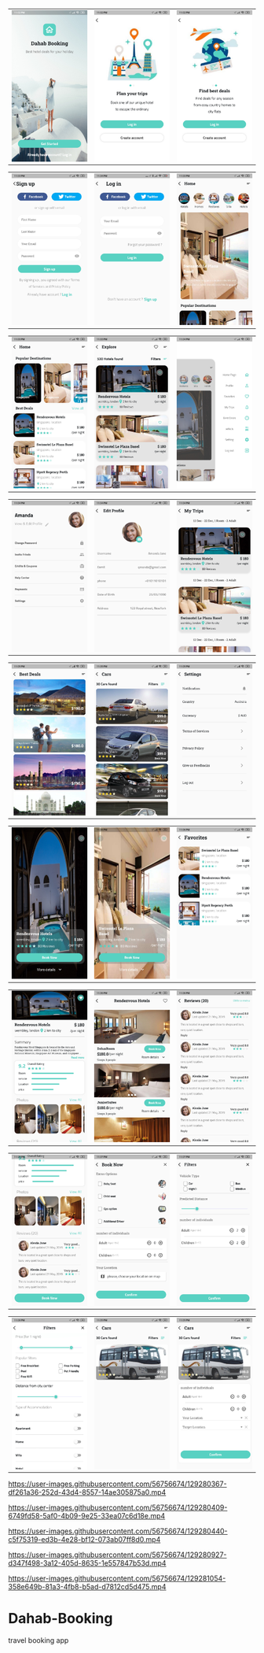 | |  | |
|:-------------------------------------:|:-------------------------------------:|:-------------------------------------:|
|![](https://github.com/Hadeer-Sherif/Dahab-Booking/blob/main/Screenshot_2022-04-16-23-02-29-848_com.example.alexesso_dahabbooking.jpg)|![](https://github.com/Hadeer-Sherif/Dahab-Booking/blob/main/Screenshot_2022-04-16-23-02-35-810_com.example.alexesso_dahabbooking.jpg)|![](https://github.com/Hadeer-Sherif/Dahab-Booking/blob/main/Screenshot_2022-04-16-23-02-38-627_com.example.alexesso_dahabbooking.jpg)|

| |  | |
|:-------------------------------------:|:-------------------------------------:|:-------------------------------------:|
|![](https://github.com/Hadeer-Sherif/Dahab-Booking/blob/main/Screenshot_2022-04-16-23-03-25-849_com.example.alexesso_dahabbooking.jpg)|![](https://github.com/Hadeer-Sherif/Dahab-Booking/blob/main/Screenshot_2022-04-16-23-34-56-361_com.example.alexesso_dahabbooking.jpg)|![](https://github.com/Hadeer-Sherif/Dahab-Booking/blob/main/Screenshot_2022-04-16-23-03-38-192_com.example.alexesso_dahabbooking.jpg)|

| |  | |
|:-------------------------------------:|:-------------------------------------:|:-------------------------------------:|
|![](https://github.com/Hadeer-Sherif/Dahab-Booking/blob/main/Screenshot_2022-04-16-23-03-50-268_com.example.alexesso_dahabbooking.jpg)|![](https://github.com/Hadeer-Sherif/Dahab-Booking/blob/main/Screenshot_2022-04-16-23-03-56-546_com.example.alexesso_dahabbooking.jpg)|![](https://github.com/Hadeer-Sherif/Dahab-Booking/blob/main/Screenshot_2022-04-16-23-04-21-706_com.example.alexesso_dahabbooking.jpg)|

| |  | |
|:-------------------------------------:|:-------------------------------------:|:-------------------------------------:|
|![](https://github.com/Hadeer-Sherif/Dahab-Booking/blob/main/Screenshot_2022-04-16-23-04-27-537_com.example.alexesso_dahabbooking.jpg)|![](https://github.com/Hadeer-Sherif/Dahab-Booking/blob/main/Screenshot_2022-04-16-23-04-31-804_com.example.alexesso_dahabbooking.jpg)|![](https://github.com/Hadeer-Sherif/Dahab-Booking/blob/main/Screenshot_2022-04-16-23-04-55-874_com.example.alexesso_dahabbooking.jpg)|

| |  | |
|:-------------------------------------:|:-------------------------------------:|:-------------------------------------:|
|![](https://github.com/Hadeer-Sherif/Dahab-Booking/blob/main/Screenshot_2022-04-16-23-05-01-218_com.example.alexesso_dahabbooking.jpg)|![](https://github.com/Hadeer-Sherif/Dahab-Booking/blob/main/Screenshot_2022-04-16-23-05-09-074_com.example.alexesso_dahabbooking.jpg)|![](https://github.com/Hadeer-Sherif/Dahab-Booking/blob/main/Screenshot_2022-04-16-23-05-23-036_com.example.alexesso_dahabbooking.jpg)|

| |  | |
|:-------------------------------------:|:-------------------------------------:|:-------------------------------------:|
|![](https://github.com/Hadeer-Sherif/Dahab-Booking/blob/main/Screenshot_2022-04-16-23-05-58-544_com.example.alexesso_dahabbooking.jpg)|![](https://github.com/Hadeer-Sherif/Dahab-Booking/blob/main/Screenshot_2022-04-16-23-06-02-814_com.example.alexesso_dahabbooking.jpg)|![](https://github.com/Hadeer-Sherif/Dahab-Booking/blob/main/Screenshot_2022-04-16-23-06-23-143_com.example.alexesso_dahabbooking.jpg)|

| |  | |
|:-------------------------------------:|:-------------------------------------:|:-------------------------------------:|
|![](https://github.com/Hadeer-Sherif/Dahab-Booking/blob/main/Screenshot_2022-04-16-23-06-37-088_com.example.alexesso_dahabbooking.jpg)|![](https://github.com/Hadeer-Sherif/Dahab-Booking/blob/main/Screenshot_2022-04-16-23-06-42-664_com.example.alexesso_dahabbooking.jpg)|![](https://github.com/Hadeer-Sherif/Dahab-Booking/blob/main/Screenshot_2022-04-16-23-06-58-513_com.example.alexesso_dahabbooking.jpg)|

| |  | |
|:-------------------------------------:|:-------------------------------------:|:-------------------------------------:|
|![](https://github.com/Hadeer-Sherif/Dahab-Booking/blob/main/Screenshot_2022-04-16-23-07-01-468_com.example.alexesso_dahabbooking.jpg)|![](https://github.com/Hadeer-Sherif/Dahab-Booking/blob/main/Screenshot_2022-04-16-23-07-33-057_com.example.alexesso_dahabbooking.jpg)|![](https://github.com/Hadeer-Sherif/Dahab-Booking/blob/main/Screenshot_2022-04-16-23-07-56-329_com.example.alexesso_dahabbooking.jpg)|


| |  | |
|:-------------------------------------:|:-------------------------------------:|:-------------------------------------:|
|![](https://github.com/Hadeer-Sherif/Dahab-Booking/blob/main/Screenshot_2022-04-16-23-08-34-994_com.example.alexesso_dahabbooking.jpg)|![](https://github.com/Hadeer-Sherif/Dahab-Booking/blob/main/Screenshot_2022-04-16-23-09-08-770_com.example.alexesso_dahabbooking.jpg)|![](https://github.com/Hadeer-Sherif/Dahab-Booking/blob/main/Screenshot_2022-04-16-23-09-12-503_com.example.alexesso_dahabbooking.jpg)|




https://user-images.githubusercontent.com/56756674/129280367-df261a36-252d-43d4-8557-14ae305875a0.mp4

https://user-images.githubusercontent.com/56756674/129280409-6749fd58-5af0-4b09-9e25-33ea07c6d18e.mp4

https://user-images.githubusercontent.com/56756674/129280440-c5f75319-ed3b-4e28-bf12-073ab07ff8d0.mp4



https://user-images.githubusercontent.com/56756674/129280927-d347f498-3a12-405d-8635-1e557847b53d.mp4



https://user-images.githubusercontent.com/56756674/129281054-358e649b-81a3-4fb8-b5ad-d7812cd5d475.mp4

# Dahab-Booking
travel booking app

